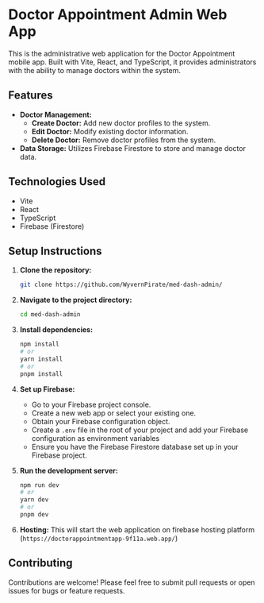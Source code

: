 # Doctor Appointment Admin Web App

This is the administrative web application for the Doctor Appointment mobile app. Built with Vite, React, and TypeScript, it provides administrators with the ability to manage doctors within the system.

## Features

-   **Doctor Management:**
    -   **Create Doctor:** Add new doctor profiles to the system.
    -   **Edit Doctor:** Modify existing doctor information.
    -   **Delete Doctor:** Remove doctor profiles from the system.
-   **Data Storage:** Utilizes Firebase Firestore to store and manage doctor data.

## Technologies Used

-   Vite
-   React
-   TypeScript
-   Firebase (Firestore)

## Setup Instructions

1.  **Clone the repository:**

    ```bash
    git clone https://github.com/WyvernPirate/med-dash-admin/
    ```

2.  **Navigate to the project directory:**

    ```bash
    cd med-dash-admin
    ```

3.  **Install dependencies:**

    ```bash
    npm install
    # or
    yarn install
    # or
    pnpm install
    ```

4.  **Set up Firebase:**
    -   Go to your Firebase project console.
    -   Create a new web app or select your existing one.
    -   Obtain your Firebase configuration object.
    -   Create a `.env` file in the root of your project and add your Firebase configuration as environment variables
    -   Ensure you have the Firebase Firestore database set up in your Firebase project.

5.  **Run the development server:**

    ```bash
    npm run dev
    # or
    yarn dev
    # or
    pnpm dev
    ```
6.  **Hosting:**
      This will start the web application on firebase hosting platform (`https://doctorappointmentapp-9f11a.web.app/`)


## Contributing

Contributions are welcome! Please feel free to submit pull requests or open issues for bugs or feature requests.
